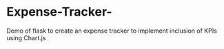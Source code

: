 # Expense-Tracker-
Demo of flask to create an expense tracker to implement inclusion of KPIs using Chart.js
